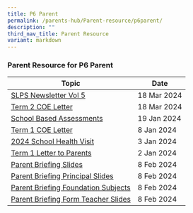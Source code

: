 ```yaml
---
title: P6 Parent
permalink: /parents-hub/Parent-resource/p6parent/
description: ""
third_nav_title: Parent Resource
variant: markdown
---
```

### Parent Resource for P6 Parent


| **Topic** | **Date**
| -------- | -------- |
|[SLPS Newsletter Vol 5 ](/files/2024__SLPS_Newsletter_vol_5_pdf_compressed.pdf)| 18 Mar 2024 
|[Term 2 COE Letter](/files/2024_TERM_2_COE_LETTER__1_.pdf)| 18 Mar 2024
|[School Based Assessments ](/files/P6_School_Based_Assessments_2024_for_Terms_1_and_2.pdf)| 19 Jan 2024
|[Term 1 COE Letter](/files/2024_TERM_1_COE_LETTER__doc.pdf) |8 Jan 2024
[2024 School Health Visit](/files/Parent_Hub/Parent_Resource/2024_School_Health_Visit_for_Primary_1_to_6_Students.pdf)| 3 Jan 2024
|[Term 1 Letter to Parents](/files/Parent_Hub/Parent_Resource/2024_Term_1_Letter_to_Parents.pdf)| 2 Jan 2024|
|[Parent Briefing Slides](/files/P6_Parent_Briefing_2024___Standard_Subjects.pdf)| 8 Feb 2024 
|[Parent Briefing Principal Slides](/files/P6_Parent_Briefing_2024___Principal_s_Slides.pdf)| 8 Feb 2024
|[Parent Briefing Foundation Subjects ](/files/P6_Parent_Briefing_2024___Foundation_Subjects.pdf)| 8 Feb 2024 
|[Parent Briefing Form Teacher Slides ](/files/P6_Parent_Briefing_2024___Form_Teachers__Slides.pdf)| 8 Feb 2024